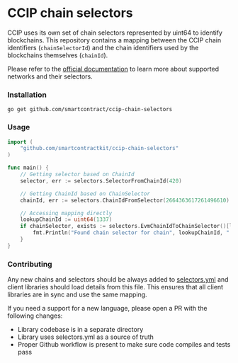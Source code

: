 # CCIP chain selectors

CCIP uses its own set of chain selectors represented by uint64 to identify blockchains. This repository contains a
mapping between the CCIP chain identifiers (`chainSelectorId`) and the chain identifiers used by the blockchains
themselves (`chainId`).

Please refer to the [official documentation](https://docs.chain.link/ccip/supported-networks) to learn more about
supported networks and their selectors.

### Installation

`go get github.com/smartcontract/ccip-chain-selectors`

### Usage

```go
import (
    "github.com/smartcontractkit/ccip-chain-selectors"
)

func main() {
    // Getting selector based on ChainId
    selector, err := selectors.SelectorFromChainId(420)

    // Getting ChainId based on ChainSelector
    chainId, err := selectors.ChainIdFromSelector(2664363617261496610)

    // Accessing mapping directly
    lookupChainId := uint64(1337)
    if chainSelector, exists := selectors.EvmChainIdToChainSelector()[lookupChainId]; exists {
        fmt.Println("Found chain selector for chain", lookupChainId, ":", chainSelector)
    }
}
```

### Contributing

Any new chains and selectors should be always added to [selectors.yml](selectors.yml) and client libraries should load
details from this file. This ensures that all client libraries are in sync and use the same mapping.

If you need a support for a new language, please open a PR with the following changes:
- Library codebase is in a separate directory
- Library uses selectors.yml as a source of truth
- Proper Github workflow is present to make sure code compiles and tests pass